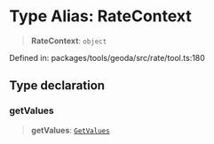# Type Alias: RateContext

> **RateContext**: `object`

Defined in: packages/tools/geoda/src/rate/tool.ts:180

## Type declaration

### getValues

> **getValues**: [`GetValues`](GetValues.md)
